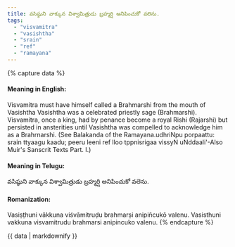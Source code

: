 ```yaml
---
title: వసిష్ఠుని వాక్కున విశ్వామిత్రుడు బ్రహ్మర్షి అనిపించుకో వలెను.
tags:
  - "visvamitra"
  - "vasishtha"
  - "srain"
  - "ref"
  - "ramayana"
---
```


{% capture data %}
#### Meaning in English:
Visvamitra must have himself called a Brahmarshi from the mouth of Vasishtha
Vasishtha was a celebrated priestly sage (Brahmarshi). Visvamitra, once a king, had by penance become a royal Rishi (Rajarshi) but persisted in ansterities until Vasishtha was compelled to acknowledge him as a Brahrnarshi. (See Balakanda of the Ramayana.udhriNpu porpaattu: srain <ref> ttyaagu kaadu; peeru leeni ref lloo tppnisrigaa vissyN uNddaali'-Also Muir's Sanscrit Texts Part. I.)

#### Meaning in Telugu:
వసిష్ఠుని వాక్కున విశ్వామిత్రుడు బ్రహ్మర్షి అనిపించుకో వలెను.

#### Romanization:
Vasiṣṭhuni vākkuna viśvāmitruḍu brahmarṣi anipin̄cukō valenu.
Vasisthuni vakkuna visvamitrudu brahmarsi anipincuko valenu.
{% endcapture %}

{{ data | markdownify }}

